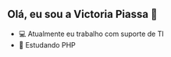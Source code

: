 ## Olá, eu sou a Victoria Piassa 👋



- 💻 Atualmente eu trabalho com suporte de TI
- 🐘 Estudando PHP
